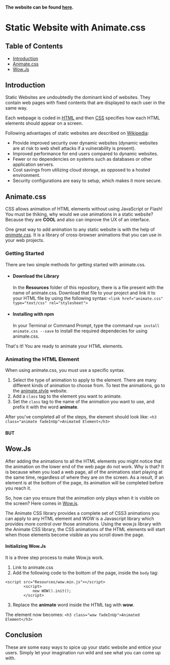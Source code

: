 
#### The website can be found [here](https://static-website-with-animation.herokuapp.com/).
# Static Website with Animate.css

## Table of Contents

* [Introduction](#introduction)
* [Animate.css](#animatecss)
* [Wow.Js](#wowjs)

## Introduction
Static Websites are undoubtedly the dominant kind of websites. They contain web pages with fixed contents that are displayed to each user in the same way.

Each webpage is coded in [HTML](https://www.w3schools.com/html/default.asp) and then [CSS](https://www.w3schools.com/css/css_intro.asp) specifies how each HTML elements should appear on a screen.

Following advantages of static websites are described on [Wikipedia](https://en.wikipedia.org/wiki/Static_web_page):
* Provide improved security over dynamic websites (dynamic websites are at risk to web shell attacks if a vulnerability is present).
* Improved performance for end users compared to dynamic websites.
* Fewer or no dependencies on systems such as databases or other application servers. 
* Cost savings from utilizing cloud storage, as opposed to a hosted environment.
* Security configurations are easy to setup, which makes it more secure.


## Animate.css

CSS allows animation of HTML elements without using JavaScript or Flash! You must be thiking, why would we use animations in a static website? Because they are **COOL** and also can improve the UX of an interface.

One great way to add animation to any static website is with the help of [*animate.css*](https://animate.style/). It is a library of cross-browser animations that you can use in your web projects.
 
### Getting Started
There are two simple methods for getting started with animate.css.

* #### Download the Library
    In the **Resources** folder of this repository, there is a file present with the name of animate.css. Download that file to your project and link it to your HTML file by using the following syntax:
    `<link href="animate.css" type="text/css" rel="stylesheet">`

* #### Installing with npm
    In your Terminal or Command Prompt, type the command `npm install animate.css --save` to install the required dependecies for using animate.css. 

That's it! You are ready to animate your HTML elements. 

### Animating the HTML Element

When using animate.css, you must use a specific syntax.

1. Select the type of animation to apply to the element. There are many different kinds of animation to choose from. To test the animations, go to the [animate.style](https://animate.style/) website.
2. Add a `class` tag to the element you want to animate.
3. Set the `class` tag to the name of the animation you want to use, and prefix it with the word **animate**. 

After you've completed all of the steps, the element should look like: `<h3 class="animate fadeInUp">Animated Element</h3>`

#### **BUT**

## Wow.Js

After adding the animations to all the HTML elements you might notice that the animation on the lower end of the web page do not work. Why is that?
It is because when you load a web page, all of the animations start playing at the same time, regardless of where they are on the screen. As a result, if an element is at the bottom of the page, its animation will be completed before you reach it.

So, how can you ensure that the animation only plays when it is visible on the screen? Here comes in [Wow.js](https://wowjs.uk/).

The Animate CSS library provides a complete set of CSS3 animations you can apply to any HTML element and WOW is a Javascript library which provides more control over those animations. Using the wow.js library with the Animate CSS library, the CSS animations of the HTML elements will start when those elements become visible as you scroll down the page.

#### Initializing Wow.Js
It is a three step process to make Wow.js work. 
1. Link to animate.css
2. Add the following code to the bottom of the page, inside the `body` tag:

```
<script src="Resources/wow.min.js"></script>
        <script>
            new WOW().init();
		</script>
```

3. Replace the **animate** word inside the HTML tag with **wow**. 

The element now becomes: `<h3 class="wow fadeInUp">Animated Element</h3>`

## Conclusion

These are some easy ways to spice up your static website and entice your users. Simply let your imagination run wild and see what you can come up with.